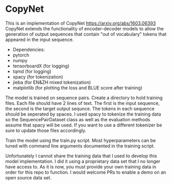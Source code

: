 # CopyNet

This is an implementation of CopyNet https://arxiv.org/abs/1603.06393
CopyNet extends the functionality of encoder-decoder models to allow the generation
of output sequences that contain "out of vocabulary" tokens that appeared in the input sequence.

- Dependencies:
- pytorch
- numpy
- tensorboardX (for logging)
- tqmd (for logging)
- spacy (for tokenization)
- jieba (for EN&ZH mixed tokenization)
- matplotlib (for plotting the loss and BLUE score after training)


The model is trained on sequence pairs. Create a directory to hold training files. Each file should have 2 lines of text.
The first is the input sequence, the second is the target output sequnce.
The tokens in each sequence should be seperated by spaces.
I used spacy to tokenize the training data so the SequencePairDataset class as well as the evaluation methods assume that spacy will be used.
If you want to use a different tokenizer be sure to update those files accordingly.

Train the model using the train.py script. Most hyperparameters can be tuned with command line arguments documented in the training script.

Unfortunately I cannot share the training data that I used to develop this model implementation. I did it using a proprietary data set that I no longer have access to. As it is now, you must provide your own training data in order for this repo to function. I would welcome PRs to enable a demo on an open source data set. 